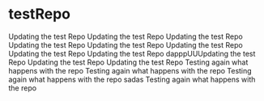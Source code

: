 # testRepo
Updating the test Repo
Updating the test Repo
Updating the test Repo
Updating the test Repo
Updating the test Repo
Updating the test Repo
Updating the test Repo
Updating the test Repo
dapppUUUpdating the test Repo
Updating the test Repo
Updating the test Repo
Testing again what happens with the repo
Testing again what happens with the repo
Testing again what happens with the repo
sadas
Testing again what happens with the repo
